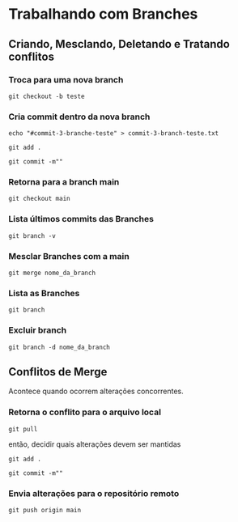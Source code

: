 
# Trabalhando com Branches
## Criando, Mesclando, Deletando e Tratando conflitos

### Troca para uma nova branch
```
git checkout -b teste
```

### Cria commit dentro da nova branch
```
echo "#commit-3-branche-teste" > commit-3-branch-teste.txt
```
```
git add .
```
```
git commit -m""
```

### Retorna para a branch main
```
git checkout main
```

### Lista últimos commits das Branches
```
git branch -v
```

### Mesclar Branches com a main
```
git merge nome_da_branch
```

### Lista as Branches
```
git branch
```

### Excluir branch
```
git branch -d nome_da_branch
```

## Conflitos de Merge
Acontece quando ocorrem alterações concorrentes.

### Retorna o conflito para o arquivo local
```
git pull
```
então, decidir quais alterações devem ser mantidas
```
git add .
```
```
git commit -m""
```
### Envia alterações para o repositório remoto
```
git push origin main
```